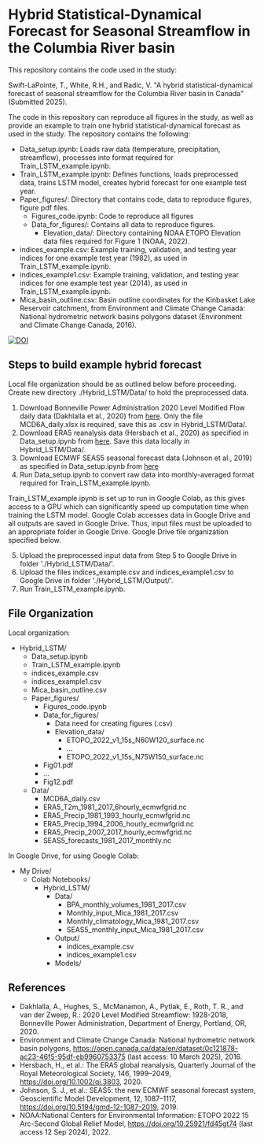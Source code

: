 # Hybrid Statistical-Dynamical Forecast for Seasonal Streamflow in the Columbia River basin

This repository contains the code used in the study:

Swift-LaPointe, T., White, R.H., and Radic, V.  "A hybrid statistical-dynamical forecast of seasonal streamflow for the Columbia River basin in Canada" (Submitted 2025).

The code in this repository can reproduce all figures in the study, as well as provide an example to train one hybrid statistical-dynamical forecast as used in the study. The repository contains the following:

* Data_setup.ipynb: Loads raw data (temperature, precipitation, streamflow), processes into format required for Train_LSTM_example.ipynb. 
* Train_LSTM_example.ipynb: Defines functions, loads preprocessed data, trains LSTM model, creates hybrid forecast for one example test year.
* Paper_figures/: Directory that contains code, data to reproduce figures, figure pdf files.
  * Figures_code.ipynb: Code to reproduce all figures
  * Data_for_figures/: Contains all data to reproduce figures.
    * Elevation_data/: Directory containing NOAA ETOPO Elevation data files required for Figure 1 (NOAA, 2022).
* indices_example.csv: Example training, validation, and testing year indices for one example test year (1982), as used in Train_LSTM_example.ipynb.
* indices_example1.csv: Example training, validation, and testing year indices for one example test year (2014), as used in Train_LSTM_example.ipynb.
* Mica_basin_outline.csv: Basin outline coordinates for the Kinbasket Lake Reservoir catchment, from Environment and Climate Change Canada: National hydrometric network basins polygons dataset (Environment and Climate Change Canada, 2016).

[![DOI](https://zenodo.org/badge/DOI/10.5281/zenodo.15483232.svg)](https://doi.org/10.5281/zenodo.15483232)

## Steps to build example hybrid forecast

Local file organization should be as outlined below before proceeding. Create new directory ./Hybrid_LSTM/Data/ to hold the preprocessed data.

1. Download Bonneville Power Administration 2020 Level Modified Flow daily data (Dakhlalla et al., 2020) from [here](https://www.bpa.gov/energy-and-services/power/historical-streamflow-data). Only the file MCD6A_daily.xlsx is required, save this as .csv in Hybrid_LSTM/Data/.
2. Download ERA5 reanalysis data (Hersbach et al., 2020) as specified in Data_setup.ipynb from [here](https://cds.climate.copernicus.eu/datasets/reanalysis-era5-single-levels?tab=download). Save this data locally in Hybrid_LSTM/Data/.
3. Download ECMWF SEAS5 seasonal forecast data (Johnson et al., 2019) as specified in Data_setup.ipynb from [here](https://cds.climate.copernicus.eu/datasets/seasonal-monthly-single-levels?tab=download)
5. Run Data_setup.ipynb to convert raw data into monthly-averaged format required for Train_LSTM_example.ipynb.

Train_LSTM_example.ipynb is set up to run in Google Colab, as this gives access to a GPU which can significantly speed up computation time when training the LSTM model. Google Colab accesses data in Google Drive and all outputs are saved in Google Drive. Thus, input files must be uploaded to an appropriate folder in Google Drive. Google Drive file organization specified below.

5. Upload the preprocessed input data from Step 5 to Google Drive in folder './Hybrid_LSTM/Data/'.
6. Upload the files indices_example.csv and indices_example1.csv to Google Drive in folder './Hybrid_LSTM/Output/'.
7. Run Train_LSTM_example.ipynb.

## File Organization

Local organization:
* Hybrid_LSTM/
  * Data_setup.ipynb
  * Train_LSTM_example.ipynb
  * indices_example.csv
  * indices_example1.csv
  * Mica_basin_outline.csv
  * Paper_figures/
    * Figures_code.ipynb
    * Data_for_figures/
      * Data need for creating figures (.csv)
      * Elevation_data/
        * ETOPO_2022_v1_15s_N60W120_surface.nc
        * ...
        * ETOPO_2022_v1_15s_N75W150_surface.nc
    * Fig01.pdf
    * ...
    * Fig12.pdf
  * Data/
    * MCD6A_daily.csv
    * ERA5_T2m_1981_2017_6hourly_ecmwfgrid.nc
    * ERA5_Precip_1981_1993_hourly_ecmwfgrid.nc
    * ERA5_Precip_1994_2006_hourly_ecmwfgrid.nc
    * ERA5_Precip_2007_2017_hourly_ecmwfgrid.nc
    * SEAS5_forecasts_1981_2017_monthly.nc

In Google Drive, for using Google Colab:
* My Drive/  
	* Colab Notebooks/  
		* Hybrid_LSTM/   
			* Data/
              * BPA_monthly_volumes_1981_2017.csv
              * Monthly_input_Mica_1981_2017.csv
              * Monthly_climatology_Mica_1981_2017.csv
              * SEAS5_monthly_input_Mica_1981_2017.csv
			* Output/
              * indices_example.csv
              * indices_example1.csv
			* Models/
 
## References

* Dakhlalla, A., Hughes, S., McManamon, A., Pytlak, E., Roth, T. R., and van der Zweep, R.: 2020 Level Modified Streamflow: 1928-2018, Bonneville Power Administration, Department of Energy, Portland, OR, 2020.
* Environment and Climate Change Canada: National hydrometric network basin polygons, https://open.canada.ca/data/en/dataset/0c121878-ac23-46f5-95df-eb9960753375 (last access: 10 March 2025), 2016.
* Hersbach, H., et al.: The ERA5 global reanalysis, Quarterly Journal of the Royal Meteorological Society, 146, 1999–2049, https://doi.org/10.1002/qj.3803, 2020.
* Johnson, S. J., et al.: SEAS5: the new ECMWF seasonal forecast system, Geoscientific Model Development, 12, 1087–1117, https://doi.org/10.5194/gmd-12-1087-2019, 2019.
* NOAA:National Centers for Environmental Information: ETOPO 2022 15 Arc-Second Global Relief Model, https://doi.org/10.25921/fd45gt74 (last access 12 Sep 2024), 2022.

